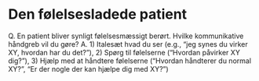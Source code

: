 # Den følelsesladede patient

Q. En patient bliver synligt følelsesmæssigt berørt. Hvilke kommunikative håndgreb vil du gøre?
A. 1) Italesæt hvad du ser (e.g., “jeg synes du virker XY, hvordan har du det?”), 2) Spørg til følelserne (“Hvordan påvirker XY dig?”), 3) Hjælp med at håndtere følelserne (“Hvordan håndterer du normal XY?”, “Er der nogle der kan hjælpe dig med XY?”)

<!-- #anki/tag/med/Communication #anki/tag/med/gp #anki/deck/Medicine -->

<!-- {BearID:D40D8141-7158-4EA8-A69F-9189F9A311D7-21842-000032C7F30E34B2} -->
